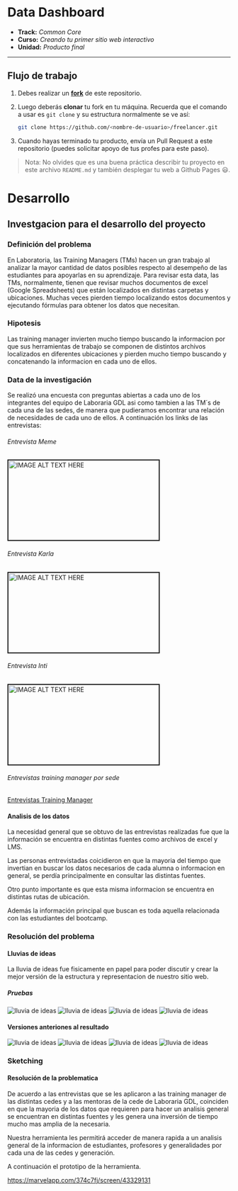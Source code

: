 # Data Dashboard

* **Track:** _Common Core_
* **Curso:** _Creando tu primer sitio web interactivo_
* **Unidad:** _Producto final_

***

## Flujo de trabajo

1. Debes realizar un [**fork**](https://gist.github.com/ivandevp/1de47ae69a5e139a6622d78c882e1f74)
   de este repositorio.

2. Luego deberás **clonar** tu fork en tu máquina. Recuerda que el comando a usar
   es `git clone` y su estructura normalmente se ve así:

   ```bash
   git clone https://github.com/<nombre-de-usuario>/freelancer.git
   ```

3. Cuando hayas terminado tu producto, envía un Pull Request a este repositorio
   (puedes solicitar apoyo de tus profes para este paso).

> Nota: No olvides que es una buena práctica describir tu proyecto en este
> archivo `README.md` y también desplegar tu web a Github Pages :smiley:.

# Desarrollo

## Investgacion para el desarrollo del proyecto

### Definición del problema
En Laboratoria, las Training Managers (TMs) hacen un gran trabajo al analizar la mayor cantidad de datos posibles respecto al desempeño de las estudiantes para apoyarlas en su aprendizaje. Para revisar esta data, las TMs, normalmente, tienen que revisar muchos documentos de excel (Google Spreadsheets) que están localizados en distintas carpetas y ubicaciones. Muchas veces pierden tiempo localizando estos documentos y ejecutando fórmulas para obtener los datos que necesitan.

### Hipotesis
Las training manager invierten mucho tiempo buscando la informacion por que sus herramientas de trabajo se componen de distintos archivos localizados en diferentes ubicaciones y pierden mucho tiempo buscando y concatenando la informacion en cada uno de ellos.

### Data de la investigación
Se realizó una encuesta con preguntas abiertas a cada uno de los integrantes del equipo de Laboraria GDL asi como tambien a las TM´s de cada una de las sedes, de manera que pudieramos encontrar una relación de necesidades de cada uno de ellos. A continuación los links de las entrevistas:

###### Entrevista Meme

<a href="https://www.youtube.com/watch?v=UzTmTzBJutQ" ><img src="https://i.ytimg.com/vi/UzTmTzBJutQ/hqdefault.jpg?sqp=-oaymwEZCPYBEIoBSFXyq4qpAwsIARUAAIhCGAFwAQ==&rs=AOn4CLCK7unGori5ynhcVzIM45ElCQTcTA"
alt="IMAGE ALT TEXT HERE" width="340" height="180" border="2" /></a>

###### Entrevista Karla

<a href="https://www.youtube.com/watch?v=ydkRl33TN0g&t=45s" ><img src="https://i.ytimg.com/vi/ydkRl33TN0g/hqdefault.jpg?sqp=-oaymwEZCPYBEIoBSFXyq4qpAwsIARUAAIhCGAFwAQ==&rs=AOn4CLD4-OFti8B2eOcdqOqZVGj3OYcJnA"
alt="IMAGE ALT TEXT HERE" width="340" height="180" border="2" /></a>

###### Entrevista Inti

<a href="https://www.youtube.com/watch?v=WfA5FjN4rFQ&t=2s"><img src="https://i.ytimg.com/vi/WfA5FjN4rFQ/hqdefault.jpg?sqp=-oaymwEZCPYBEIoBSFXyq4qpAwsIARUAAIhCGAFwAQ==&rs=AOn4CLCjVGS1B-byQJYxdZ6u7N7rloPyVA" alt="IMAGE ALT TEXT HERE" width="340" height="180" border="2" /></a>

###### Entrevistas training manager por sede
[Entrevistas Training Manager](https://claseslaboratoria.slack.com/files/U9LTZ6RT7/FAW02ARNW/encuestas-tm-laboratoria.docx)

#### Analisis de los datos
La necesidad general que se obtuvo de las entrevistas realizadas fue que la información se encuentra en distintas fuentes como archivos de excel y LMS.

Las personas entrevistadas coicidieron en que la mayoria del tiempo que invertian en buscar los datos necesarios de cada alumna o informacion en general, se perdía principalmente en consultar las distintas fuentes.

Otro punto importante es que esta misma informacion se encuentra en distintas rutas de ubicación.

Además la información principal que buscan es toda aquella relacionada con las estudiantes del bootcamp.

### Resolución del problema

#### Lluvias de ideas
La lluvia de ideas fue fisicamente en papel para poder discutir y crear la mejor versión de la estructura y representacion de nuestro sitio web.

##### Pruebas
![lluvia de ideas](assets/images/bs1.jpeg)
![lluvia de ideas](assets/images/bs2.jpeg)
![lluvia de ideas](assets/images/bs3.jpeg)
![lluvia de ideas](assets/images/bs4.jpeg)

#### Versiones anteriones al resultado
![lluvia de ideas](assets/images/res1.jpeg)
![lluvia de ideas](assets/images/res2.jpeg)
![lluvia de ideas](assets/images/res3.jpeg)
![lluvia de ideas](assets/images/res4.jpeg)

### Sketching
#### Resolución de la problematica
De acuerdo  a las entrevistas que se les aplicaron a las training manager de las distintas cedes y a las mentoras de la cede de Laboraria GDL, coinciden en que la mayoria de los datos que requieren para hacer un analisis general se encuentran en distintas fuentes y les genera una inversión de tiempo mucho mas amplia de la necesaria.

Nuestra herramienta les permitirá acceder de manera rapida a un analisis general de la informacion de estudiantes, profesores y generalidades por cada una de las cedes y generación.

A continuación el prototipo de la herramienta.

https://marvelapp.com/374c7fj/screen/43329131
